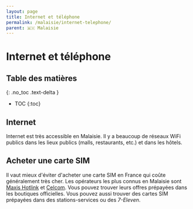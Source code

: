 ```yaml
---
layout: page
title: Internet et téléphone
permalink: /malaisie/internet-telephone/
parent: 🇲🇾 Malaisie
---
```


# Internet et téléphone

## Table des matières
{: .no_toc .text-delta }

- TOC
{:toc}

## Internet

Internet est très accessible en Malaisie. Il y a beaucoup de réseaux WiFi publics dans les lieux publics (malls, restaurants, etc.) et dans les hôtels.

## Acheter une carte SIM

Il vaut mieux d'éviter d'acheter une carte SIM en France qui coûte généralement très cher. Les opérateurs les plus connus en Malaisie sont [Maxis Hotlink](https://www.hotlink.com.my/en/home/) et [Celcom](https://www.celcom.com.my). Vous pouvez trouver leurs offres prépayées dans les boutiques officielles. Vous pouvez aussi trouver des cartes SIM prépayées dans des stations-services ou des *7-Eleven*.